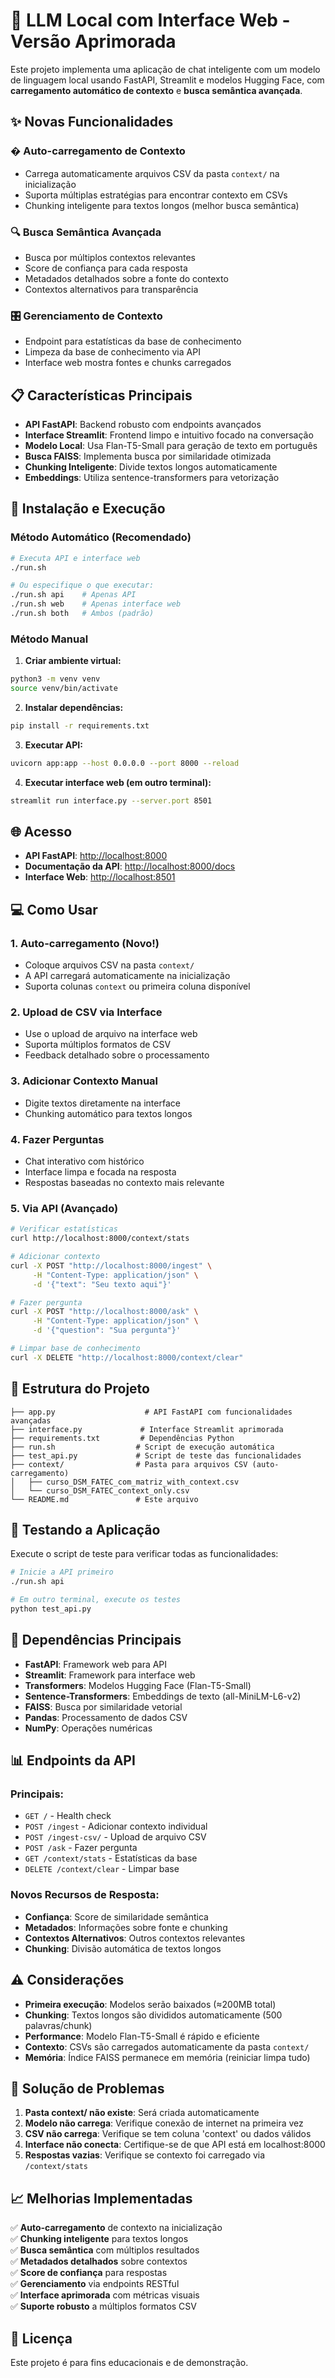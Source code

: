 # 🤖 LLM Local com Interface Web - Versão Aprimorada

Este projeto implementa uma aplicação de chat inteligente com um modelo de linguagem local usando FastAPI, Streamlit e modelos Hugging Face, com **carregamento automático de contexto** e **busca semântica avançada**.

## ✨ Novas Funcionalidades

### � **Auto-carregamento de Contexto**
- Carrega automaticamente arquivos CSV da pasta `context/` na inicialização
- Suporta múltiplas estratégias para encontrar contexto em CSVs
- Chunking inteligente para textos longos (melhor busca semântica)

### 🔍 **Busca Semântica Avançada**
- Busca por múltiplos contextos relevantes
- Score de confiança para cada resposta
- Metadados detalhados sobre a fonte do contexto
- Contextos alternativos para transparência

### 🎛️ **Gerenciamento de Contexto**
- Endpoint para estatísticas da base de conhecimento
- Limpeza da base de conhecimento via API
- Interface web mostra fontes e chunks carregados

## 📋 Características Principais

- **API FastAPI**: Backend robusto com endpoints avançados
- **Interface Streamlit**: Frontend limpo e intuitivo focado na conversação
- **Modelo Local**: Usa Flan-T5-Small para geração de texto em português
- **Busca FAISS**: Implementa busca por similaridade otimizada
- **Chunking Inteligente**: Divide textos longos automaticamente
- **Embeddings**: Utiliza sentence-transformers para vetorização

## 🚀 Instalação e Execução

### Método Automático (Recomendado)

```bash
# Executa API e interface web
./run.sh

# Ou especifique o que executar:
./run.sh api    # Apenas API
./run.sh web    # Apenas interface web  
./run.sh both   # Ambos (padrão)
```

### Método Manual

1. **Criar ambiente virtual:**

```bash
python3 -m venv venv
source venv/bin/activate
```

2. **Instalar dependências:**

```bash
pip install -r requirements.txt
```

3. **Executar API:**

```bash
uvicorn app:app --host 0.0.0.0 --port 8000 --reload
```

4. **Executar interface web (em outro terminal):**

```bash
streamlit run interface.py --server.port 8501
```

## 🌐 Acesso

- **API FastAPI**: <http://localhost:8000>
- **Documentação da API**: <http://localhost:8000/docs>
- **Interface Web**: <http://localhost:8501>

## 💻 Como Usar

### 1. **Auto-carregamento (Novo!)**

- Coloque arquivos CSV na pasta `context/`
- A API carregará automaticamente na inicialização
- Suporta colunas `context` ou primeira coluna disponível

### 2. **Upload de CSV via Interface**

- Use o upload de arquivo na interface web
- Suporta múltiplos formatos de CSV
- Feedback detalhado sobre o processamento

### 3. **Adicionar Contexto Manual**

- Digite textos diretamente na interface
- Chunking automático para textos longos

### 4. **Fazer Perguntas**

- Chat interativo com histórico
- Interface limpa e focada na resposta
- Respostas baseadas no contexto mais relevante

### 5. **Via API (Avançado)**

```bash
# Verificar estatísticas
curl http://localhost:8000/context/stats

# Adicionar contexto
curl -X POST "http://localhost:8000/ingest" \
     -H "Content-Type: application/json" \
     -d '{"text": "Seu texto aqui"}'

# Fazer pergunta
curl -X POST "http://localhost:8000/ask" \
     -H "Content-Type: application/json" \
     -d '{"question": "Sua pergunta"}'

# Limpar base de conhecimento
curl -X DELETE "http://localhost:8000/context/clear"
```

## 📁 Estrutura do Projeto

```
├── app.py                    # API FastAPI com funcionalidades avançadas
├── interface.py             # Interface Streamlit aprimorada
├── requirements.txt         # Dependências Python
├── run.sh                  # Script de execução automática
├── test_api.py             # Script de teste das funcionalidades
├── context/                # Pasta para arquivos CSV (auto-carregamento)
│   ├── curso_DSM_FATEC_com_matriz_with_context.csv
│   └── curso_DSM_FATEC_context_only.csv
└── README.md               # Este arquivo
```

## 🧪 Testando a Aplicação

Execute o script de teste para verificar todas as funcionalidades:

```bash
# Inicie a API primeiro
./run.sh api

# Em outro terminal, execute os testes
python test_api.py
```

## 🔧 Dependências Principais

- **FastAPI**: Framework web para API
- **Streamlit**: Framework para interface web
- **Transformers**: Modelos Hugging Face (Flan-T5-Small)
- **Sentence-Transformers**: Embeddings de texto (all-MiniLM-L6-v2)
- **FAISS**: Busca por similaridade vetorial
- **Pandas**: Processamento de dados CSV
- **NumPy**: Operações numéricas

## 📊 Endpoints da API

### Principais:
- `GET /` - Health check
- `POST /ingest` - Adicionar contexto individual
- `POST /ingest-csv/` - Upload de arquivo CSV
- `POST /ask` - Fazer pergunta
- `GET /context/stats` - Estatísticas da base
- `DELETE /context/clear` - Limpar base

### Novos Recursos de Resposta:
- **Confiança**: Score de similaridade semântica
- **Metadados**: Informações sobre fonte e chunking
- **Contextos Alternativos**: Outros contextos relevantes
- **Chunking**: Divisão automática de textos longos

## ⚠️ Considerações

- **Primeira execução**: Modelos serão baixados (≈200MB total)
- **Chunking**: Textos longos são divididos automaticamente (500 palavras/chunk)
- **Performance**: Modelo Flan-T5-Small é rápido e eficiente
- **Contexto**: CSVs são carregados automaticamente da pasta `context/`
- **Memória**: Índice FAISS permanece em memória (reiniciar limpa tudo)

## 🐛 Solução de Problemas

1. **Pasta context/ não existe**: Será criada automaticamente
2. **Modelo não carrega**: Verifique conexão de internet na primeira vez
3. **CSV não carrega**: Verifique se tem coluna 'context' ou dados válidos
4. **Interface não conecta**: Certifique-se de que API está em localhost:8000
5. **Respostas vazias**: Verifique se contexto foi carregado via `/context/stats`

## 📈 Melhorias Implementadas

✅ **Auto-carregamento** de contexto na inicialização  
✅ **Chunking inteligente** para textos longos  
✅ **Busca semântica** com múltiplos resultados  
✅ **Metadados detalhados** sobre contextos  
✅ **Score de confiança** para respostas  
✅ **Gerenciamento** via endpoints RESTful  
✅ **Interface aprimorada** com métricas visuais  
✅ **Suporte robusto** a múltiplos formatos CSV  

## 📝 Licença

Este projeto é para fins educacionais e de demonstração.